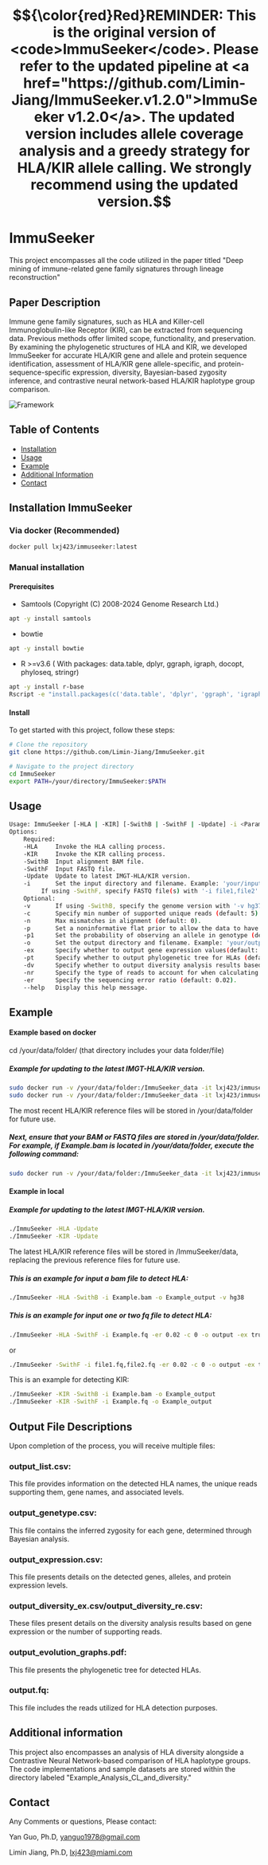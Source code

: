 # $${\color{red}Red}REMINDER: This is the original version of <code>ImmuSeeker</code>. Please refer to the updated pipeline at <a href="https://github.com/Limin-Jiang/ImmuSeeker.v1.2.0">ImmuSeeker v1.2.0</a>. The updated version includes allele coverage analysis and a greedy strategy for HLA/KIR allele calling. We strongly recommend using the updated version.$$




# ImmuSeeker
This project encompasses all the code utilized in the paper titled "Deep mining of immune-related gene family signatures through lineage reconstruction"

## Paper Description
Immune gene family signatures, such as HLA and Killer-cell Immunoglobulin-like Receptor (KIR), can be extracted from sequencing data. Previous methods offer limited scope, functionality, and preservation. By examining the phylogenetic structures of HLA and KIR, we developed ImmuSeeker for accurate HLA/KIR gene and allele and protein sequence identification, assessment of HLA/KIR gene allele-specific, and protein-sequence-specific expression, diversity, Bayesian-based zygosity inference, and contrastive neural network-based HLA/KIR haplotype group comparison. 

![Framework](https://github.com/Limin-Jiang/HLA_autoimmune/blob/main/Figure.JPG)


## Table of Contents

- [Installation](#installation)
- [Usage](#usage)
- [Example](#Example)
- [Additional Information](#Additional)
- [Contact](#contact)

## Installation ImmuSeeker

### Via docker (Recommended)

```bash
docker pull lxj423/immuseeker:latest
```

### Manual installation

####  Prerequisites

- Samtools (Copyright (C) 2008-2024 Genome Research Ltd.)
```bash
apt -y install samtools
```

- bowtie

```bash
apt -y install bowtie
```

- R  >=v3.6 ( With packages: data.table, dplyr, ggraph, igraph, docopt, phyloseq, stringr)
```bash
apt -y install r-base
Rscript -e "install.packages(c('data.table', 'dplyr', 'ggraph', 'igraph', 'docopt','stringr','Biostrings','phyloseq'), repos='https://cran.r-project.org')"
```

####  Install
To get started with this project, follow these steps:

```bash
# Clone the repository
git clone https://github.com/Limin-Jiang/ImmuSeeker.git

# Navigate to the project directory
cd ImmuSeeker
export PATH=/your/directory/ImmuSeeker:$PATH
```



## Usage

```bash
Usage: ImmuSeeker [-HLA | -KIR] [-SwithB | -SwithF | -Update] -i <Parameter1> -v <Parameter2> -c <Parameter3> -n <Parameter4>  -p <Parameter5> -p1 <Parameter6> -o <Parameter7>  -er <Parameter8> -ex <Parameter9> -pt <Parameter10> -dv <Parameter11> -nr <Parameter12>
Options:
    Required:
	-HLA     Invoke the HLA calling process.
	-KIR     Invoke the KIR calling process.
	-SwithB  Input alignment BAM file.
	-SwithF  Input FASTQ file.
	-Update  Update to latest IMGT-HLA/KIR version.
	-i       Set the input directory and filename. Example: 'your/input/directory/inputfile.bam'.
		 If using -SwithF, specify FASTQ file(s) with '-i file1,file2' (two files) or '-i file' (one file).
    Optional:
	-v       If using -SwithB, specify the genome version with '-v hg37' or '-v hg38'. 	  
	-c       Specify min number of supported unique reads (default: 5).
	-n       Max mismatches in alignment (default: 0).
	-p       Set a noninformative flat prior to allow the data to have a strong influence on the posterior distribution. (default: -p '(1/3,1/3,1/3)').
	-p1      Set the probability of observing an allele in genotype (default: 1/2).
	-o       Set the output directory and filename. Example: 'your/output/directory/outfile'.
	-ex      Specify whether to output gene expression values(default: -ex false).
	-pt      Specify whether to output phylogenetic tree for HLAs (default: false).
	-dv      Specify whether to output diversity analysis results based on the number of unique reads ('dvr') or gene expression ('dve'). (default:  false).
	-nr      Specify the type of reads to account for when calculating gene expression. Choose between HLA reads ('HLAn') or total reads ('Totaln'). Calculating using total reads requires more time. (default: 'HLAn').
	-er      Specify the sequencing error ratio (default: 0.02).
	--help   Display this help message.
```
## Example

#### Example based on docker

cd /your/data/folder/ (that directory includes your data folder/file)
##### Example for updating to the latest IMGT-HLA/KIR version.
```bash
sudo docker run -v /your/data/folder:/ImmuSeeker_data -it lxj423/immuseeker -KIR -Update
sudo docker run -v /your/data/folder:/ImmuSeeker_data -it lxj423/immuseeker -HLA -Update
```
The most recent HLA/KIR reference files will be stored in /your/data/folder for future use.

##### Next, ensure that your BAM or FASTQ files are stored in /your/data/folder. For example, if Example.bam is located in /your/data/folder, execute the following command:
```bash
sudo docker run -v /your/data/folder:/ImmuSeeker_data -it lxj423/immuseeker -HLA -SwithB -i Example.bam -o Example_output -v hg38 -c 0 -n 0  -p '(1/3,1/3,1/3)' -p1 0.5 -er 0.02 -ex false -pt false -dv dvr -nr HLAn
```



#### Example in local

##### Example for updating to the latest IMGT-HLA/KIR version.
```bash
./ImmuSeeker -HLA -Update
./ImmuSeeker -KIR -Update
```
The latest HLA/KIR reference files will be stored in /ImmuSeeker/data, replacing the previous reference files for future use.

##### This is an example for input a bam file to detect HLA:
```bash
./ImmuSeeker -HLA -SwithB -i Example.bam -o Example_output -v hg38
```

##### This is an example for input one or two fq file to detect HLA:
```bash
./ImmuSeeker -HLA -SwithF -i Example.fq -er 0.02 -c 0 -o output -ex true -dv dve -pt true
```

or

```bash
./ImmuSeeker -SwithF -i file1.fq,file2.fq -er 0.02 -c 0 -o output -ex true -dv dve -pt true
```

This is an example for detecting KIR:
```bash
./ImmuSeeker -KIR -SwithB -i Example.bam -o Example_output
./ImmuSeeker -KIR -SwithF -i Example.fq -o Example_output
```


## Output File Descriptions

Upon completion of the process, you will receive multiple files:

### output_list.csv: 

This file provides information on the detected HLA names, the unique reads supporting them, gene names, and associated levels.

### output_genetype.csv: 

This file contains the inferred zygosity for each gene, determined through Bayesian analysis.

### output_expression.csv: 

This file presents details on the detected genes, alleles, and protein expression levels.

### output_diversity_ex.csv/output_diversity_re.csv: 

These files present details on the diversity analysis results based on gene expression or the number of supporting reads.

### output_evolution_graphs.pdf: 

This file presents the phylogenetic tree for detected HLAs.

### output.fq: 

This file includes the reads utilized for HLA detection purposes.

## Additional information

This project also encompasses an analysis of HLA diversity alongside a Contrastive Neural Network-based comparison of HLA haplotype groups. The code implementations and sample datasets are stored within the directory labeled "Example_Analysis_CL_and_diversity."


## Contact

Any Comments or questions, Please contact:

Yan Guo, Ph.D, yanguo1978@gmail.com

Limin Jiang, Ph.D, lxj423@miami.com
